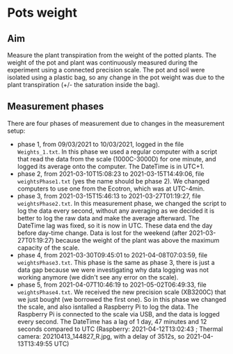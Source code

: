 # Pots weight

## Aim

Measure the plant transpiration from the weight of the potted plants. The weight of the pot and plant was continuously measured during the experiment using a connected precision scale. The pot and soil were isolated using a plastic bag, so any change in the pot weight was due to the plant transpiration (+/- the saturation inside the bag).

## Measurement phases

There are four phases of measurement due to changes in the measurement setup:

- phase 1, from 09/03/2021 to 10/03/2021, logged in the file `Weights_1.txt`. In this phase we used a regular computer with a script that read the data from the scale (1000C-3000D) for one minute, and logged its average onto the computer. The DateTime is in UTC+1.
- phase 2, from 2021-03-10T15:08:23 to 2021-03-15T14:49:06, file `weightsPhase1.txt` (yes the name should be phase 2). We changed computers to use one from the Ecotron, which was at UTC-4min.
- phase 3, from 2021-03-15T15:46:13 to 2021-03-27T01:19:27, file `weightsPhase2.txt`. In this measurement phase, we changed the script to log the data every second, without any averaging as we decided it is better to log the raw data and make the average afterward. The DateTime lag was fixed, so it is now in UTC. These data end the day before day-time change. Data is lost for the weekend (after 2021-03-27T01:19:27) because the weight of the plant was above the maximum capacity of the scale. 
- phase 4, from 2021-03-30T09:45:01 to 2021-04-08T07:03:59, file `weightsPhase3.txt`. This phase is the same as phase 3, there is just a data gap because we were investigating why data logging was not working anymore (we didn't see any error on the scale).
- phase 5, from 2021-04-07T10:46:19 to 2021-05-02T06:49:33, file `weightsPhase4.txt`. We received the new precision scale (XB3200C) that we just bought (we borrowed the first one). So in this phase we changed the scale, and also isntalled a Raspberry Pi to log the data. The Raspberry Pi is connected to the scale via USB, and the data is logged every second. The DateTime has a lag of 1 day, 47 minutes and 12 seconds compared to UTC (Raspberry: 2021-04-12T13:02:43 ; Thermal camera: 20210413_144827_R.jpg, with a delay of 3512s, so 2021-04-13T13:49:55 UTC)
